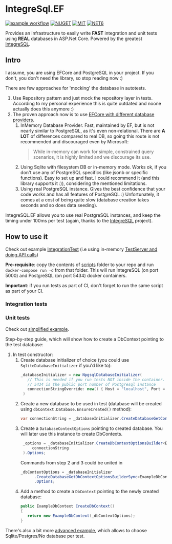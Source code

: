 # IntegreSql.EF
[![example workflow](https://github.com/mcctomsk/IntegreSql.EF/actions/workflows/dotnet.yml/badge.svg)](https://github.com/mcctomsk/IntegreSql.EF/actions/workflows/dotnet.yml)
[![NUGET](https://badge.fury.io/nu/MccSoft.IntegreSql.EF.svg)](https://www.nuget.org/packages/MccSoft.IntegreSql.EF/)
[![MIT](https://img.shields.io/dub/l/vibe-d.svg)](https://opensource.org/licenses/MIT)
[![NET6](https://img.shields.io/badge/-.NET%206.0-blueviolet)](https://dotnet.microsoft.com/en-us/download/dotnet/6.0)

Provides an infrastructure to easily write **FAST** integration and unit tests using **REAL** databases  in ASP.Net Core.
Powered by the greatest [IntegreSQL](https://github.com/allaboutapps/integresql#integresql).

## Intro
I assume, you are using EFCore and PostgreSQL in your project. If you don't, you don't need the library, so stop reading now :)

There are few approaches for 'mocking' the database in autotests.
1. Use Repository pattern and just mock the repository layer in tests. According to my personal experience this is quite outdated and noone actually does this anymore :) 
2. The proven approach now is to use [EFCore with different database providers](https://docs.microsoft.com/en-us/ef/core/testing/).
    1. InMemory Database Provider. Fast, maintained by EF, but is not nearly similar to PostgreSQL, as it's even non-relational. There are **A LOT** of differences compared to real DB, so going this route is not recommended and discouraged even by Microsoft:
       >  While in-memory can work for simple, constrained query scenarios, it is highly limited and we discourage its use.
    2. Using Sqlite with filesystem DB or in-memory mode. Works ok, if you don't use any of PostgreSQL specifics (like jsonb or specific functions). Easy to set up and fast. I could recommend it (and this library supports it :)), considering the mentioned limitations.
    3. Using real PostgreSQL instance. Gives the best confidence that your code works and has all features of PostgreSQL :) Unfortunately, it comes at a cost of being quite slow (database creation takes seconds and so does data seeding).  

IntegreSQL.EF allows you to use real PostgreSQL instances, and keep the timing under 100ms per test (again, thanks to the [IntegreSQL](https://github.com/allaboutapps/integresql) project). 

## How to use it
Check out example [IntegrationTest]() (i.e using in-memory [TestServer and doing API calls](https://docs.microsoft.com/en-us/aspnet/core/test/integration-tests?view=aspnetcore-6.0))

**Pre-requisite**: copy the contents of [scripts]() folder to your repo and run `docker-compose run -d` from that folder.
This will run IntegreSQL (on port 5000) and PostgreSQL (on port 5434) docker containers. 

**Important**: if you run tests as part of CI, don't forget to run the same script as part of your CI.

### Integration tests
### Unit tests
Check out [simplified example](tests/ExampleWeb.UnitTests/UnitTestSimplified.cs).

Step-by-step guide, which will show how to create a DbContext pointing to the test database:
1. In test constructor:
   1. Create database initializer of choice (you could use `SqliteDatabaseInitializer` if you'd like to):
       ```csharp
       _databaseInitializer = new NpgsqlDatabaseInitializer(
          // This is needed if you run tests NOT inside the container.
          // 5434 is the public port number of Postgresql instance
          connectionStringOverride: new() { Host = "localhost", Port = 5434 }
        )
      ```
   2. Create a new database to be used in test (database will be created using `dbContext.Database.EnsureCreated()` method): 
       ```csharp
       var connectionString = _databaseInitializer.CreateDatabaseGetConnectionStringSync<ExampleDbContext>();
      ```
   3. Create a `DatabaseContextOptions` pointing to created database. You will later use this instance to create DbContexts.
       ```csharp
        _options = _databaseInitializer.CreateDbContextOptionsBuilder<ExampleDbContext>(
            connectionString
        ).Options;
      ```
      Commands from step 2 and 3 could be united in
      ```csharp
      _dbContextOptions = _databaseInitializer
            .CreateDatabaseGetDbContextOptionsBuilderSync<ExampleDbContext>()
            .Options;
      ```
   4. Add a method to create a `DbContext` pointing to the newly created database:
      ```csharp
      public ExampleDbContext CreateDbContext()
      {
         return new ExampleDbContext(_dbContextOptions);
      }
      ```
There's also a bit more [advanced example](tests/ExampleWeb.UnitTests/UnitTestBase.cs), which allows to choose Sqlite/Postgres/No database per test.
